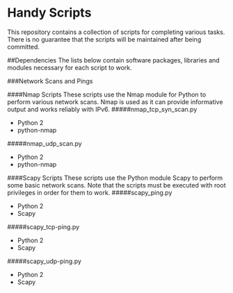 # Handy Scripts
This repository contains a collection of scripts for completing various tasks. There is no guarantee that the scripts will be maintained after being committed.

##Dependencies
The lists below contain software packages, libraries and modules necessary for each script to work.

###Network Scans and Pings

####Nmap Scripts
These scripts use the Nmap module for Python to perform various network scans. Nmap is used as it can provide informative output and works reliably with IPv6.
#####nmap_tcp_syn_scan.py
- Python 2
- python-nmap

#####nmap_udp_scan.py
- Python 2
- python-nmap

####Scapy Scripts
These scripts use the Python module Scapy to perform some basic network scans. Note that the scripts must be executed with root privileges in order for them to work.
#####scapy_ping.py
- Python 2
- Scapy

#####scapy_tcp-ping.py
- Python 2
- Scapy

#####scapy_udp-ping.py
- Python 2
- Scapy